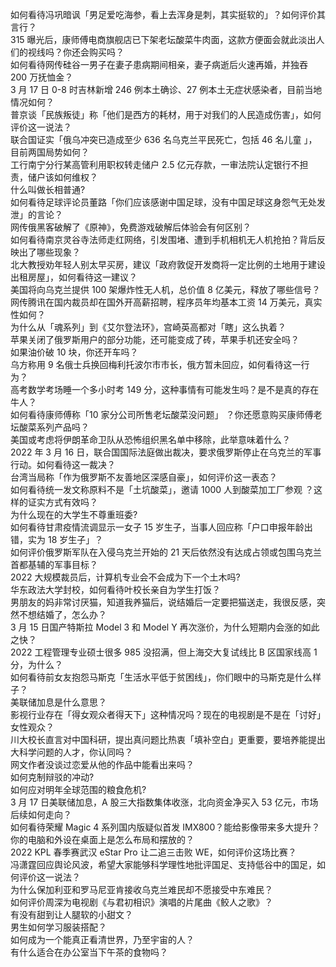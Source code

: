 如何看待冯巩暗讽「男足爱吃海参，看上去浑身是刺，其实挺软的」？如何评价其言行？  
315 曝光后，康师傅电商旗舰店已下架老坛酸菜牛肉面，这款方便面会就此淡出人们的视线吗？你还会购买吗？  
如何看待网传硅谷一男子在妻子患病期间相亲，妻子病逝后火速再婚，并独吞 200 万抚恤金？  
3 月 17 日 0-8 时吉林新增 246 例本土确诊、27 例本土无症状感染者，目前当地情况如何？  
普京谈「民族叛徒」称「他们是西方的耗材，用于对我们的人民造成伤害」，如何评价这一说法？  
联合国证实「俄乌冲突已造成至少 636 名乌克兰平民死亡，包括 46 名儿童 」，目前两国局势如何？  
工行南宁分行某高管利用职权转走储户 2.5 亿元存款，一审法院认定银行不担责，储户该如何维权？  
什么叫做长相普通?  
如何看待足球评论员董路「你们应该感谢中国足球，没有中国足球这身怨气无处发泄」的言论？  
网传俄黑客破解了《原神》，免费游戏破解后体验会有何区别？  
如何看待南京灵谷寺法师走红网络，引发围堵、遭到手机相机无人机抢拍？背后反映出了哪些现象？  
北大教授劝年轻人别太早买房，建议「政府敦促开发商将一定比例的土地用于建设出租房屋」，如何看待这一建议？  
美国将向乌克兰提供 100 架爆炸性无人机，总价值 8 亿美元，释放了哪些信号？  
网传腾讯在国内裁员却在国外开高薪招聘，程序员年均基本工资 14 万美元，真实性如何？  
为什么从「魂系列」到《艾尔登法环》，宫崎英高都对「瞎」这么执着？  
苹果关闭了俄罗斯用户的部分功能，还可能变成了砖，苹果手机还安全吗？  
如果油价破 10 块，你还开车吗？  
乌方称用 9 名俄士兵换回梅利托波尔市市长，俄方暂未回应，如何看待这一行为？  
高考数学考场睡一个多小时考 149 分，这种事情有可能发生吗？是不是真的存在牛人？  
如何看待康师傅称「10 家分公司所售老坛酸菜没问题」 ？你还愿意购买康师傅老坛酸菜系列产品吗？  
美国或考虑将伊朗革命卫队从恐怖组织黑名单中移除，此举意味着什么？  
2022 年 3 月 16 日，联合国国际法庭做出裁决，要求俄罗斯停止在乌克兰的军事行动。如何看待这一裁决？  
台湾当局称「作为俄罗斯不友善地区深感自豪」，如何评价这一表态？  
如何看待统一发文称原料不是「土坑酸菜」，邀请 1000 人到酸菜加工厂参观 ？这样的证实方式有效吗？  
为什么现在的大学生不尊重班委?  
如何看待甘肃疫情流调显示一女子 15 岁生子，当事人回应称「户口申报年龄出错，实为 18 岁生子」？  
如何评价俄罗斯军队在入侵乌克兰开始的 21 天后依然没有达成占领或包围乌克兰首都基辅的军事目标？  
2022 大规模裁员后，计算机专业会不会成为下一个土木吗?  
华东政法大学封校，如何看待叶校长亲自为学生打饭？  
男朋友的妈非常讨厌猫，知道我养猫后，说结婚后一定要把猫送走，我很反感，突然不想结婚了，怎么办？  
3 月 15 日国产特斯拉 Model 3 和 Model Y 再次涨价，为什么短期内会涨的如此之快？  
2022 工程管理专业硕士很多 985 没招满，但上海交大复试线比 B 区国家线高 1 分，为什么？  
如何看待前女友抱怨马斯克「生活水平低于贫困线」，你们眼中的马斯克是什么样子？  
美联储加息是什么意思？  
影视行业存在「得女观众者得天下」这种情况吗？现在的电视剧是不是在「讨好」女性观众？  
川大校长直言对中国科研，提出真问题比热衷「填补空白」更重要，要培养能提出大科学问题的人才，你认同吗？  
网文作者没谈过恋爱从他的作品中能看出来吗？  
如何克制辩驳的冲动?  
如何应对明年全球范围的粮食危机?  
3 月 17 日美联储加息，A 股三大指数集体收涨，北向资金净买入 53 亿元，市场后续如何走向？  
如何看待荣耀 Magic 4 系列国内版疑似首发 IMX800？能给影像带来多大提升？  
你的电脑和外设在桌面上是怎么布局和摆放的？  
2022 KPL 春季赛武汉 eStar Pro 让二追三击败 WE，如何评价这场比赛？  
冯潇霆回应舆论风波，希望大家能够科学理性地批评国足、支持低谷中的国足，如何评价这一说法？  
为什么保加利亚和罗马尼亚肯接收乌克兰难民却不愿接受中东难民？  
如何评价周深为电视剧《与君初相识》演唱的片尾曲《鲛人之歌》？  
有没有甜到让人腿软的小甜文？  
男生如何学习服装搭配？  
如何成为一个能真正看清世界，乃至宇宙的人？  
有什么适合在办公室当下午茶的食物吗？  
